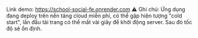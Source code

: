 Link demo: https://school-social-fe.onrender.com
⚠️ Ghi chú: Ứng dụng đang deploy trên nền tảng cloud miễn phí, có thể gặp hiện tượng "cold start", lần đầu tải trang có thể mất vài giây để khởi động server. Sau đó tốc độ sẽ ổn định.
